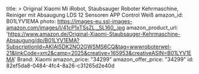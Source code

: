 title: >
  Original Xiaomi Mi iRobot, Staubsauger Roboter Kehrmaschine, Reiniger mit Absaugung LDS 12 Sensoren
  APP Control Weiß
amazon_id: B01LYV1EMA
photo: https://images-eu.ssl-images-amazon.com/images/I/41cP1xTSsZL._SL160_.jpg
amazon_product_url: 'https://www.amazon.de/Original-Xiaomi-Staubsauger-Kehrmaschine-Absaugung/dp/B01LYV1EMA?SubscriptionId=AKIAI5DK2NO2GWSMS6CQ&tag=wwwroboterwel-21&linkCode=xm2&camp=2025&creative=165953&creativeASIN=B01LYV1EMA'
Brand: Xiaomi
amazon_price: "34299"
amazon_offer_price: "34299"
id: 82ef5da8-0484-4fc4-8a26-c31265d2e40d
